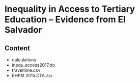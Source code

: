 # Inequality in Access to Tertiary Education – Evidence from El Salvador
 

## Content
- calculations
 - inequ_access2017.do
 - traveltime.csv
 - EHPM 2015.DTA.zip


